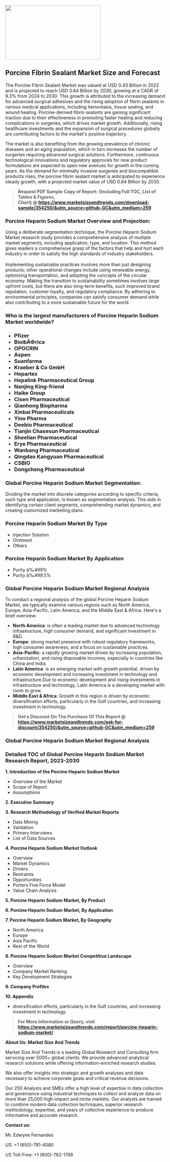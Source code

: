 <p><img class="alignnone size-medium wp-image-20088" src="https://ffe5etoiles.com/wp-content/uploads/2024/12/MST1-300x171.png" alt="" width="300" height="171" /></p><h2>Porcine Fibrin Sealant Market Size and Forecast</h2><p>The Porcine Fibrin Sealant Market was valued at USD 0.43 Billion in 2022 and is projected to reach USD 0.84 Billion by 2030, growing at a CAGR of 9.3% from 2024 to 2030. This growth is attributed to the increasing demand for advanced surgical adhesives and the rising adoption of fibrin sealants in various medical applications, including hemostasis, tissue sealing, and wound healing. Porcine-derived fibrin sealants are gaining significant traction due to their effectiveness in promoting faster healing and reducing complications in surgeries, which drives market growth. Additionally, rising healthcare investments and the expansion of surgical procedures globally are contributing factors to the market's positive trajectory.</p><p>The market is also benefiting from the growing prevalence of chronic diseases and an aging population, which in turn increases the number of surgeries requiring advanced surgical solutions. Furthermore, continuous technological innovations and regulatory approvals for new product formulations are expected to open new avenues for growth in the coming years. As the demand for minimally invasive surgeries and biocompatible products rises, the porcine fibrin sealant market is anticipated to experience steady growth, with a projected market value of USD 0.84 Billion by 2030.</p></p><blockquote id="" class=""><strong>Request PDF Sample Copy of Report: (Including Full TOC, List of Tables &amp; Figures, Chart)&nbsp;@&nbsp;<strong><a href="https://www.marketsizeandtrends.com/download-sample/354250/&utm_source=github-GC&utm_medium=259" target="_blank">https://www.marketsizeandtrends.com/download-sample/354250/&utm_source=github-GC&utm_medium=259</a></strong></strong></blockquote><h3 id="" class="">Porcine Heparin Sodium Market&nbsp;Overview and Projection:</h3><p id="" class="">Using a deliberate segmentation technique, the Porcine Heparin Sodium Market research study provides a comprehensive analysis of multiple market segments, including application, type, and location. This method gives readers a comprehensive grasp of the factors that help and hurt each industry in order to satisfy the high standards of industry stakeholders. <br /> <br />Implementing sustainable practices involves more than just designing products; other operational changes include using renewable energy, optimizing transportation, and adopting the concepts of the circular economy. Making the transition to sustainability sometimes involves large upfront costs, but there are also long-term benefits, such improved brand reputation, customer loyalty, and regulatory compliance. By adhering to environmental principles, companies can satisfy consumer demand while also contributing to a more sustainable future for the world.</p><h3 id="" class="">Who is the largest manufacturers of&nbsp;Porcine Heparin Sodium Market worldwide?</h3><h3 class=""><p><ul><li>Pfizer </li><li> BioibÃ©rica </li><li> OPOCRIN </li><li> Aspen </li><li> Suanfarma </li><li> Kraeber & Co GmbH </li><li> Hepartex </li><li> Hepalink Pharmaceutical Group </li><li> Nanjing King-friend </li><li> Haike Group </li><li> Cisen Pharmaceutical </li><li> Qianhong Biopharma </li><li> Xinbai Pharmaceuticals </li><li> Yino Pharma </li><li> Deebio Pharmaceutical </li><li> Tianjin Chasesun Pharmaceutical </li><li> Sheelian Pharmaceutical </li><li> Erye Pharmaceutical </li><li> Wanbang Pharmaceutical </li><li> Qingdao Kangyuan Pharmaceutical </li><li> CSBIO </li><li> Dongcheng Pharmaceutical</li></ul></p></h3><h3 id="" class="">Global&nbsp;Porcine Heparin Sodium Market Segmentation:</h3><p id="" class="">Dividing the market into discrete categories according to specific criteria, such type and application, is known as segmentation analysis. This aids in identifying certain client segments, comprehending market dynamics, and creating customized marketing plans.</p><h3 id="" class="">Porcine Heparin Sodium Market&nbsp;By Type</h3><p><p><ul><li>Injection Solution</li><li> Ointment</li><li> Others</p></li></ul></p></p><h3 id="" class="">Porcine Heparin Sodium Market&nbsp;By Application</h3><p class=""><p><ul><li>Purity â‰¥99%</li><li> Purity â‰¥99.5%</li></ul></p></p><h3 id="" class="">Global Porcine Heparin Sodium Market Regional Analysis</h3><p id="" class="">To conduct a regional analysis of the global Porcine Heparin Sodium Market, we typically examine various regions such as North America, Europe, Asia-Pacific, Latin America, and the Middle East &amp; Africa. Here's a brief overview:</p><ul><li><strong>North America</strong>: is often a leading market due to advanced technology infrastructure, high consumer demand, and significant investment in R&amp;D.</li><li><strong>Europe</strong>: strong market presence with robust regulatory frameworks, high consumer awareness, and a focus on sustainable practices.</li><li><strong>Asia-Pacific</strong>: a rapidly growing market driven by increasing population, urbanization, and rising disposable incomes, especially in countries like China and India.</li><li><strong>Latin America</strong>: is an emerging market with growth potential, driven by economic development and increasing investment in technology and infrastructure.Due to economic development and rising investments in infrastructure and technology, Latin America is a developing market with room to grow.</li><li><strong>Middle East &amp; Africa</strong>: Growth in this region is driven by economic diversification efforts, particularly in the Gulf countries, and increasing investment in technology.</li></ul><blockquote id="" class=""><strong>Get a Discount On The Purchase Of This Report @ <strong><a href="https://www.marketsizeandtrends.com/ask-for-discount/354250/&utm_source=github-GC&utm_medium=259" target="_blank">https://www.marketsizeandtrends.com/ask-for-discount/354250/&utm_source=github-GC&utm_medium=259</a></strong></strong></blockquote><h3 id="" class="">Global Porcine Heparin Sodium Market Regional Analysis</h3><h3 id="" class="">Detailed TOC of Global Porcine Heparin Sodium Market Research Report, 2023-2030</h3><p id="" class=""><strong>1. Introduction of the Porcine Heparin Sodium Market</strong></p><ul><li>Overview of the Market</li><li>Scope of Report</li><li>Assumptions</li></ul><p id="" class=""><strong>2. Executive Summary</strong></p><p id="" class=""><strong>3. Research Methodology of Verified Market Reports</strong></p><ul><li>Data Mining</li><li>Validation</li><li>Primary Interviews</li><li>List of Data Sources</li></ul><p id="" class=""><strong>4. Porcine Heparin Sodium Market Outlook</strong></p><ul><li>Overview</li><li>Market Dynamics</li><li>Drivers</li><li>Restraints</li><li>Opportunities</li><li>Porters Five Force Model</li><li>Value Chain Analysis</li></ul><p id="" class=""><strong>5. Porcine Heparin Sodium Market, By Product</strong></p><p id="" class=""><strong>6. Porcine Heparin Sodium Market, By Application</strong></p><p id="" class=""><strong>7. Porcine Heparin Sodium Market, By Geography</strong></p><ul><li>North America</li><li>Europe</li><li>Asia Pacific</li><li>Rest of the World</li></ul><p id="" class=""><strong>8. Porcine Heparin Sodium Market Competitive Landscape</strong></p><ul><li>Overview</li><li>Company Market Ranking</li><li>Key Development Strategies</li></ul><p id="" class=""><strong>9. Company Profiles</strong></p><p id="" class=""><strong>10. Appendix</strong></p><ul><li>diversification efforts, particularly in the Gulf countries, and increasing investment in technology.</li></ul><blockquote id="" class=""><strong>For More Information or Query, visit <strong><strong><a href="https://www.marketsizeandtrends.com/report/porcine-heparin-sodium-market/" target="_blank">https://www.marketsizeandtrends.com/report/porcine-heparin-sodium-market/</a></strong></strong></strong></blockquote><p id="" class=""><strong>About Us: Market Size And Trends</strong></p><p id="" class="">Market Size And Trends is a leading Global Research and Consulting firm servicing over 5000+ global clients. We provide advanced analytical research solutions while offering information-enriched research studies.</p><p id="" class="">We also offer insights into strategic and growth analyses and data necessary to achieve corporate goals and critical revenue decisions.</p><p id="" class="">Our 250 Analysts and SMEs offer a high level of expertise in data collection and governance using industrial techniques to collect and analyze data on more than 25,000 high-impact and niche markets. Our analysts are trained to combine modern data collection techniques, superior research methodology, expertise, and years of collective experience to produce informative and accurate research.</p><p id="" class=""><strong>Contact us:</strong></p><p id="" class="">Mr. Edwyne Fernandes</p><p id="" class="">US: +1 (650)-781-4080</p><p id="" class="">US Toll-Free: +1 (800)-782-1768</p>
